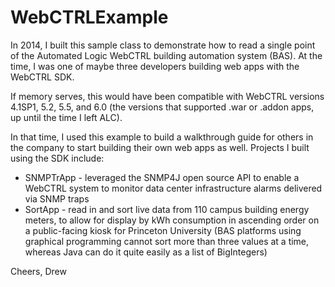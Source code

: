# WebCTRLExample

In 2014, I built this sample class to demonstrate how to read a single point of the Automated Logic WebCTRL building automation system (BAS). At the time, I was one of maybe three developers building web apps with the WebCTRL SDK.

If memory serves, this would have been compatible with WebCTRL versions 4.1SP1, 5.2, 5.5, and 6.0 (the versions that supported .war or .addon apps, up until the time I left ALC).

In that time, I used this example to build a walkthrough guide for others in the company to start building their own web apps as well. Projects I built using the SDK include:

- SNMPTrApp - leveraged the SNMP4J open source API to enable a WebCTRL system to monitor data center infrastructure alarms delivered via SNMP traps
- SortApp - read in and sort live data from 110 campus building energy meters, to allow for display by kWh consumption in ascending order on a public-facing kiosk for Princeton University (BAS platforms using graphical programming cannot sort more than three values at a time, whereas Java can do it quite easily as a list of BigIntegers)

Cheers,
Drew
